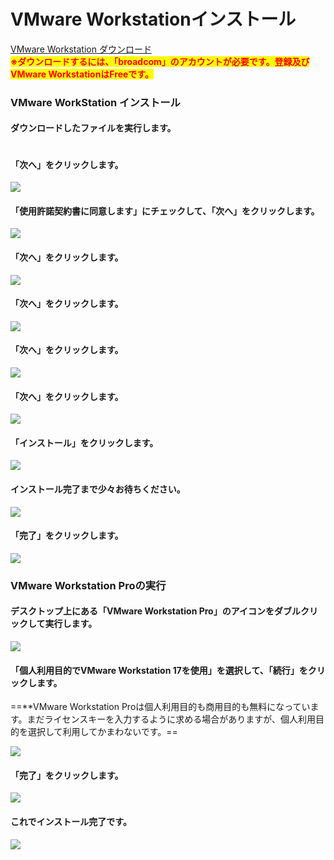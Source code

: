 # VMware Workstationインストール

[VMware Workstation ダウンロード](https://support.broadcom.com/group/ecx/productdownloads?subfamily=VMware%20Workstation%20Pro\&freeDownloads=true) \
<mark style="color:red;">**※ダウンロードするには、「broadcom」のアカウントが必要です。登録及びVMware WorkstationはFreeです。**</mark>

### VMware WorkStation インストール

#### ダウンロードしたファイルを実行します。

<div align="left"><img src="../assets/Pasted image 20250308231531.png" alt=""></div>

#### 「次へ」をクリックします。

![](<../assets/Pasted image 20250308231810.png>)

#### 「使用許諾契約書に同意します」にチェックして、「次へ」をクリックします。

![](<../assets/Pasted image 20250308231911.png>)

#### 「次へ」をクリックします。

![](<../assets/Pasted image 20250308232042.png>)

#### 「次へ」をクリックします。

![](<../assets/Pasted image 20250308232139.png>)

#### 「次へ」をクリックします。

![](<../assets/Pasted image 20250308232242.png>)

#### 「次へ」をクリックします。

![](<../assets/Pasted image 20250308232344.png>)

#### 「インストール」をクリックします。

![](<../assets/Pasted image 20250308232423.png>)

#### インストール完了まで少々お待ちください。

![](<../assets/Pasted image 20250308232458.png>)

#### 「完了」をクリックします。

![](<../assets/Pasted image 20250308232626.png>)

### VMware Workstation Proの実行

#### デスクトップ上にある「VMware Workstation Pro」のアイコンをダブルクリックして実行します。

![](<../assets/Pasted image 20250309211205.png>)

#### 「個人利用目的でVMware Workstation 17を使用」を選択して、「続行」をクリックします。

\==\*\*VMware Workstation Proは個人利用目的も商用目的も無料になっています。まだライセンスキーを入力するように求める場合がありますが、個人利用目的を選択して利用してかまわないです。==

![](<../assets/Pasted image 20250309210948.png>)

#### 「完了」をクリックします。

![](<../assets/Pasted image 20250309211749.png>)

#### これでインストール完了です。

![](<../assets/Pasted image 20250309211857.png>)
